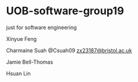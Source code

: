 # UOB-software-group19
just for software engineering

Xinyue Feng

Charmaine Suah @Csuah09 zx23187@bristol.ac.uk 

Jamie Bell-Thomas

Hsuan Lin

